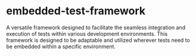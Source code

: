 # embedded-test-framework
A versatile framework designed to facilitate the seamless integration and execution of tests within various development environments. This framework is designed to be adaptable and utilized wherever tests need to be embedded within a specific environment.
